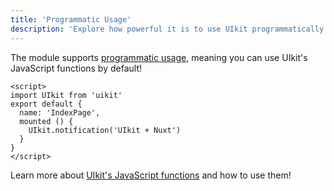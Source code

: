 ```yaml
---
title: 'Programmatic Usage'
description: 'Explore how powerful it is to use UIkit programmatically!'
---
```


The module supports [programmatic usage](https://getuikit.com/docs/javascript#programmatic-use), meaning you can use UIkit's JavaScript functions by default!

```vue
<script>
import UIkit from 'uikit'
export default {
  name: 'IndexPage',
  mounted () {
    UIkit.notification('UIkit + Nuxt')
  }
}
</script>
```

Learn more about [UIkit's JavaScript functions](https://getuikit.com/docs/javascript) and how to use them!
